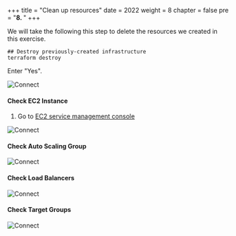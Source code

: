 +++
title = "Clean up resources"
date = 2022
weight = 8
chapter = false
pre = "<b>8. </b>"
+++

We will take the following this step to delete the resources we created in this exercise.

```shell
## Destroy previously-created infrastructure
terraform destroy
```

Enter "Yes".

![Connect](/immutable-infrastructure/images/8.cleanup/success.png)

#### Check EC2 Instance

1. Go to [EC2 service management console](https://console.aws.amazon.com/ec2/v2/home)

![Connect](/immutable-infrastructure/images/8.cleanup/ec2.png)

#### Check Auto Scaling Group

![Connect](/immutable-infrastructure/images/8.cleanup/auto-scaling.png)

#### Check Load Balancers
![Connect](/immutable-infrastructure/images/8.cleanup/load-balancer.png)

#### Check Target Groups
![Connect](/immutable-infrastructure/images/8.cleanup/target-group.png)